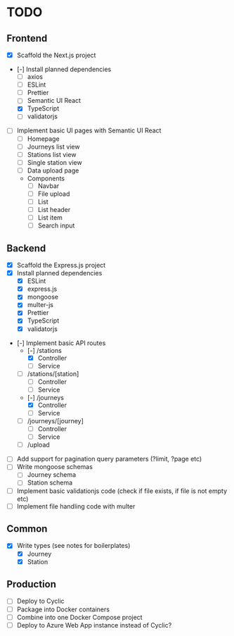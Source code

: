 # TODO

## Frontend

* [x] Scaffold the Next.js project
* [-] Install planned dependencies
  * [ ] axios
  * [ ] ESLint
  * [ ] Prettier
  * [ ] Semantic UI React
  * [x] TypeScript
  * [ ] validatorjs
* [ ] Implement basic UI pages with Semantic UI React
  * [ ] Homepage
  * [ ] Journeys list view
  * [ ] Stations list view
  * [ ] Single station view
  * [ ] Data upload page
  * Components
    * [ ] Navbar
    * [ ] File upload
    * [ ] List
    * [ ] List header
    * [ ] List item
    * [ ] Search input

## Backend

* [x] Scaffold the Express.js project
* [x] Install planned dependencies
  * [x] ESLint
  * [x] express.js
  * [x] mongoose
  * [x] multer-js
  * [x] Prettier
  * [x] TypeScript
  * [x] validatorjs
* [-] Implement basic API routes
  * [-] /stations
    * [x] Controller
    * [ ] Service
  * [ ] /stations/[station]
    * [ ] Controller
    * [ ] Service
  * [-] /journeys
    * [x] Controller
    * [ ] Service
  * [ ] /journeys/[journey]
    * [ ] Controller
    * [ ] Service
  * [ ] /upload
* [ ] Add support for pagination query parameters (?limit, ?page etc)
* [ ] Write mongoose schemas
  * [ ] Journey schema
  * [ ] Station schema
* [ ] Implement basic validationjs code (check if file exists, if file is not empty etc)
* [ ] Implement file handling code with multer

## Common

* [x] Write types (see notes for boilerplates)
  * [x] Journey
  * [x] Station

## Production

* [ ] Deploy to Cyclic
* [ ] Package into Docker containers
* [ ] Combine into one Docker Compose project
* [ ] Deploy to Azure Web App instance instead of Cyclic?
